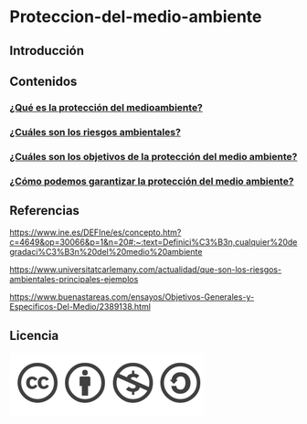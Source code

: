 # Proteccion-del-medio-ambiente

## Introducción

## Contenidos

### [¿Qué es la protección del medioambiente?](markdown/PMA.md)

### [¿Cuáles son los riesgos ambientales?](markdown/RA.md)

### [¿Cuáles son los objetivos de la protección del medio ambiente?](markdown/OPMA.md)

### [¿Cómo podemos garantizar la protección del medio ambiente?](markdown/PGPMA.md)

## Referencias

https://www.ine.es/DEFIne/es/concepto.htm?c=4649&op=30066&p=1&n=20#:~:text=Definici%C3%B3n,cualquier%20degradaci%C3%B3n%20del%20medio%20ambiente

https://www.universitatcarlemany.com/actualidad/que-son-los-riesgos-ambientales-principales-ejemplos

https://www.buenastareas.com/ensayos/Objetivos-Generales-y-Especificos-Del-Medio/2389138.html

## Licencia

![Licencia](imagenes/licencia.png)
